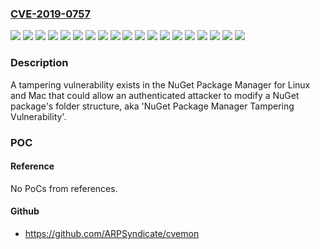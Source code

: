 ### [CVE-2019-0757](https://cve.mitre.org/cgi-bin/cvename.cgi?name=CVE-2019-0757)
![](https://img.shields.io/static/v1?label=Product&message=.NET%20Core%20SDK&color=blue)
![](https://img.shields.io/static/v1?label=Product&message=Microsoft%20Visual%20Studio&color=blue)
![](https://img.shields.io/static/v1?label=Product&message=Mono%20Framework&color=blue)
![](https://img.shields.io/static/v1?label=Product&message=Nuget&color=blue)
![](https://img.shields.io/static/v1?label=Version&message=1.1%20on%20.NET%20Core%201.0%20&color=brightgreen)
![](https://img.shields.io/static/v1?label=Version&message=1.1%20on%20.NET%20Core%201.1%20&color=brightgreen)
![](https://img.shields.io/static/v1?label=Version&message=2.1.500%20on%20.NET%20Core%202.1%20&color=brightgreen)
![](https://img.shields.io/static/v1?label=Version&message=2.2.100%20on%20.NET%20Core%202.2%20&color=brightgreen)
![](https://img.shields.io/static/v1?label=Version&message=2017%20for%20Mac%20&color=brightgreen)
![](https://img.shields.io/static/v1?label=Version&message=4.3.1%20&color=brightgreen)
![](https://img.shields.io/static/v1?label=Version&message=4.4.2%20&color=brightgreen)
![](https://img.shields.io/static/v1?label=Version&message=4.5.2%20&color=brightgreen)
![](https://img.shields.io/static/v1?label=Version&message=4.6.3%20&color=brightgreen)
![](https://img.shields.io/static/v1?label=Version&message=4.7.2%20&color=brightgreen)
![](https://img.shields.io/static/v1?label=Version&message=4.8.2%20&color=brightgreen)
![](https://img.shields.io/static/v1?label=Version&message=4.9.4%20&color=brightgreen)
![](https://img.shields.io/static/v1?label=Version&message=5.18.0.223%20&color=brightgreen)
![](https://img.shields.io/static/v1?label=Version&message=5.20.0%20&color=brightgreen)
![](https://img.shields.io/static/v1?label=Vulnerability&message=Tampering&color=brightgreen)

### Description

A tampering vulnerability exists in the NuGet Package Manager for Linux and Mac that could allow an authenticated attacker to modify a NuGet package's folder structure, aka 'NuGet Package Manager Tampering Vulnerability'.

### POC

#### Reference
No PoCs from references.

#### Github
- https://github.com/ARPSyndicate/cvemon

